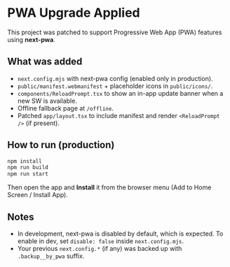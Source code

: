 # PWA Upgrade Applied

This project was patched to support Progressive Web App (PWA) features using **next-pwa**.

## What was added
- `next.config.mjs` with next-pwa config (enabled only in production).
- `public/manifest.webmanifest` + placeholder icons in `public/icons/`.
- `components/ReloadPrompt.tsx` to show an in-app update banner when a new SW is available.
- Offline fallback page at `/offline`.
- Patched `app/layout.tsx` to include manifest and render `<ReloadPrompt />` (if present).

## How to run (production)
```bash
npm install
npm run build
npm run start
```
Then open the app and **Install** it from the browser menu (Add to Home Screen / Install App).

## Notes
- In development, next-pwa is disabled by default, which is expected. To enable in dev, set `disable: false` inside `next.config.mjs`.
- Your previous `next.config.*` (if any) was backed up with `.backup__by_pwa` suffix.
